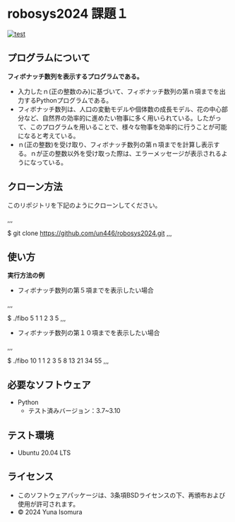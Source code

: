 # robosys2024 課題１

[![test](https://github.com/un446/robosys2024/actions/workflows/test.yml/badge.svg)](https://github.com/un446/robosys2024/actions/workflows/test.yml)

## プログラムについて
**フィボナッチ数列を表示するプログラムである。**
- 入力したｎ(正の整数のみ)に基づいて、フィボナッチ数列の第ｎ項までを出力するPythonプログラムである。<br>
- フィボナッチ数列は、人口の変動モデルや個体数の成長モデル、花の中心部分など、自然界の効率的に進めたい物事に多く用いられている。したがって、このプログラムを用いることで、様々な物事を効率的に行うことが可能になると考えている。
- ｎ(正の整数)を受け取り、フィボナッチ数列の第ｎ項までを計算し表示する。ｎが正の整数以外を受け取った際は、エラーメッセージが表示されるようになっている。

## クローン方法

このリポジトリを下記のようにクローンしてください。

,,,

$ git clone https://github.com/un446/robosys2024.git
,,,

## 使い方
**実行方法の例**<br>
* フィボナッチ数列の第５項までを表示したい場合<br>

,,,

$ ./fibo 5
1 1 2 3 5
,,,

* フィボナッチ数列の第１０項までを表示したい場合<br>

,,,

$ ./fibo 10
1 1 2 3 5 8 13 21 34 55
,,,

## 必要なソフトウェア

- Python
  - テスト済みバージョン：3.7~3.10

## テスト環境

- Ubuntu 20.04 LTS

## ライセンス

* このソフトウェアパッケージは、3条項BSDライセンスの下、再頒布および使用が許可されます。
* © 2024 Yuna Isomura

